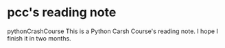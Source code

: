 # pcc's reading note
pythonCrashCourse
This is a Python Carsh Course's reading note. I hope I finish it in two months.